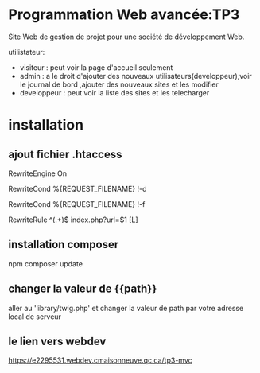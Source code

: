 # Programmation Web avancée:TP3

Site Web de gestion de projet pour une société de développement Web.

utilistateur:
- visiteur : peut voir la page d'accueil seulement
- admin : a le droit d'ajouter des nouveaux utilisateurs(developpeur),voir le journal de bord ,ajouter des nouveaux sites et les modifier
- developpeur : peut voir la liste des sites et les telecharger

# installation

## ajout fichier **.htaccess**

RewriteEngine On

RewriteCond %{REQUEST_FILENAME} !-d

RewriteCond %{REQUEST_FILENAME} !-f

RewriteRule ^(.+)$ index.php?url=$1 [L]

## installation composer

npm composer update

## changer la valeur de {{path}}

aller au 'library/twig.php' et changer la valeur de path par votre adresse local de serveur

## le lien vers webdev

https://e2295531.webdev.cmaisonneuve.qc.ca/tp3-mvc
